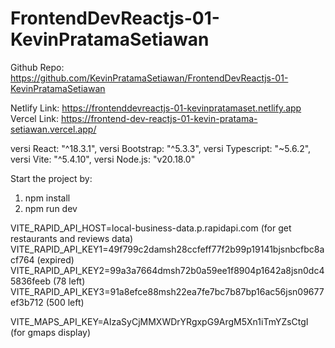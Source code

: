 # FrontendDevReactjs-01-KevinPratamaSetiawan

Github Repo: https://github.com/KevinPratamaSetiawan/FrontendDevReactjs-01-KevinPratamaSetiawan

Netlify Link: https://frontenddevreactjs-01-kevinpratamaset.netlify.app
Vercel Link: https://frontend-dev-reactjs-01-kevin-pratama-setiawan.vercel.app/

versi React: "^18.3.1",
versi Bootstrap: "^5.3.3",
versi Typescript: "~5.6.2",
versi Vite: "^5.4.10",
versi Node.js: "v20.18.0"

Start the project by:
1. npm install
2. npm run dev

VITE_RAPID_API_HOST=local-business-data.p.rapidapi.com (for get restaurants and reviews data)
VITE_RAPID_API_KEY1=49f799c2damsh28ccfeff77f2b99p19141bjsnbcfbc8acf764 (expired)
VITE_RAPID_API_KEY2=99a3a7664dmsh72b0a59ee1f8904p1642a8jsn0dc45836feeb (78 left)
VITE_RAPID_API_KEY3=91a8efce88msh22ea7fe7bc7b87bp16ac56jsn09677ef3b712 (500 left)

VITE_MAPS_API_KEY=AIzaSyCjMMXWDrYRgxpG9ArgM5Xn1iTmYZsCtgI (for gmaps display)